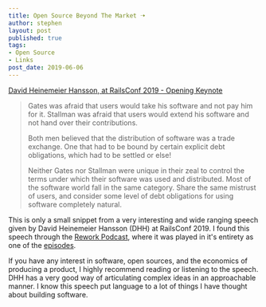 ```yaml
---
title: Open Source Beyond The Market 🠢
author: stephen
layout: post
published: true
tags:
- Open Source
- Links
post_date: 2019-06-06
---
```

[David Heinemeier Hansson, at RailsConf 2019 - Opening Keynote](https://m.signalvnoise.com/open-source-beyond-the-market/)
> Gates was afraid that users would take his software and not pay him for it. Stallman was afraid that users would extend his software and not hand over their contributions.
>
>Both men believed that the distribution of software was a trade exchange. One that had to be bound by certain explicit debt obligations, which had to be settled or else!
>
>Neither Gates nor Stallman were unique in their zeal to control the terms under which their software was used and distributed. Most of the software world fall in the same category. Share the same mistrust of users, and consider some level of debt obligations for using software completely natural.

This is only a small snippet from a very interesting and wide ranging speech given by David Heinemeier Hansson (DHH) at RailsConf 2019. I found this speech through the [Rework Podcast](https://rework.fm/), where it was played in it's entirety as one of the [episodes](https://rework.fm/open-source-beyond-the-market/).

If you have any interest in software, open sources, and the economics of producing a product, I highly recommend reading or listening to the speech. DHH has a very good way of articulating complex ideas in an approachable manner. I know this speech put language to a lot of things I have thought about building software.  

